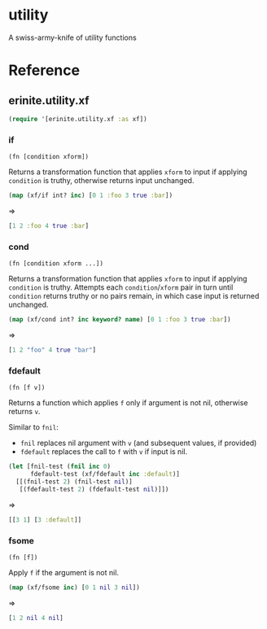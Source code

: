 # utility
A swiss-army-knife of utility functions


# Reference

## erinite.utility.xf

```clojure
(require '[erinite.utility.xf :as xf])
```

### if

`(fn [condition xform])`

Returns a transformation function that applies `xform` to input if applying `condition` is truthy, otherwise returns input unchanged.

```clojure
(map (xf/if int? inc) [0 1 :foo 3 true :bar])
```
⇒
```clojure
[1 2 :foo 4 true :bar]
```

### cond

`(fn [condition xform ...])`

Returns a transformation function that applies `xform` to input if applying `condition` is truthy. Attempts each `condition`/`xform` pair in turn until `condition` returns truthy or no pairs remain, in which case input is returned unchanged.

```clojure
(map (xf/cond int? inc keyword? name) [0 1 :foo 3 true :bar])
```
⇒
```clojure
[1 2 "foo" 4 true "bar"]
```

### fdefault

`(fn [f v])`

Returns a function which applies `f` only if argument is not nil, otherwise returns `v`.

Similar to `fnil`:
 * `fnil` replaces nil argument with `v` (and subsequent values, if provided)
 * `fdefault` replaces the call to `f` with `v` if input is nil.

```clojure
(let [fnil-test (fnil inc 0)
      fdefault-test (xf/fdefault inc :default)]
  [[(fnil-test 2) (fnil-test nil)]
   [(fdefault-test 2) (fdefault-test nil)]])
```
⇒
```clojure
[[3 1] [3 :default]]
```

### fsome

`(fn [f])`

Apply `f` if the argument is not nil.


```clojure
(map (xf/fsome inc) [0 1 nil 3 nil])
```
⇒
```clojure
[1 2 nil 4 nil]
```

